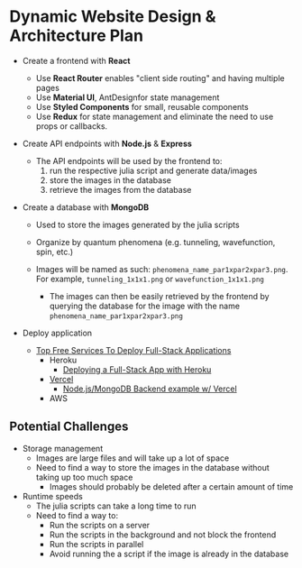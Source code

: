 # Dynamic Website Design & Architecture Plan

- Create a frontend with **React**

  - Use **React Router** enables "client side routing" and having multiple pages
  - Use **Material UI**, AntDesignfor state management
  - Use **Styled Components** for small, reusable components
  - Use **Redux** for state management and eliminate the need to use props or callbacks.

- Create API endpoints with **Node.js** & **Express**

  - The API endpoints will be used by the frontend to:
    1. run the respective julia script and generate data/images
    2. store the images in the database
    3. retrieve the images from the database

- Create a database with **MongoDB**

  - Used to store the images generated by the julia scripts
  - Organize by quantum phenomena (e.g. tunneling, wavefunction, spin, etc.)
  - Images will be named as such: `phenomena_name_par1xpar2xpar3.png`. For example, `tunneling_1x1x1.png` or `wavefunction_1x1x1.png`

    - The images can then be easily retrieved by the frontend by querying the database for the image with the name `phenomena_name_par1xpar2xpar3.png`

- Deploy application

  - [Top Free Services To Deploy Full-Stack Applications](https://akashrajpurohit.com/blog/top-free-services-to-deploy-full-stack-applications/)
    - Heroku
      - [Deploying a Full-Stack App with Heroku](https://www.codecademy.com/article/deploying-a-full-stack-app-with-heroku)
    - [Vercel](https://vercel.com/)
      - [Node.js/MongoDB Backend example w/ Vercel](https://github.com/vercel/next.js/tree/canary/examples/with-mongodb-mongoose)
    - AWS

## Potential Challenges

- Storage management
  - Images are large files and will take up a lot of space
  - Need to find a way to store the images in the database without taking up too much space
    - Images should probably be deleted after a certain amount of time
- Runtime speeds
  - The julia scripts can take a long time to run
  - Need to find a way to:
    - Run the scripts on a server
    - Run the scripts in the background and not block the frontend
    - Run the scripts in parallel
    - Avoid running the a script if the image is already in the database
